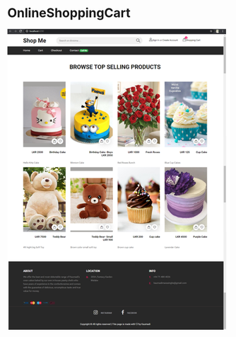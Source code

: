 # OnlineShoppingCart

<img src="https://github.com/kaumadi/OnlineShoppingCart/blob/master/Shopping-Cart-Client/src/assets/projectImagesUI/ProductList%20(2).png">
